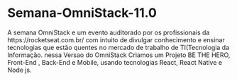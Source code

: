 

  <body>
    
<h1>Semana-OmniStack-11.0</h1>
A semana OmniStack e um evento auditorado por os profissionais da https://rocketseat.com.br/  com intuito de divulgar conhecimento e ensinar tecnologias que estão quentes no mercado de trabalho de TI(Tecnologia da Informação. nessa Versao do OmniStack Criamos um Projeto BE THE HERO, Front-End , Back-End e Mobile, usando tecnologias React, React Native e Node js.
  </body>

